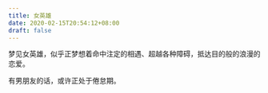 ```yaml
---
title: 女英雄
date: 2020-02-15T20:54:12+08:00
draft: false
---
```


梦见女英雄，似乎正梦想着命中注定的相遇、超越各种障碍，抵达目的般的浪漫的恋爱。

有男朋友的话，或许正处于倦怠期。

